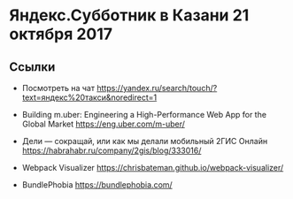 # Яндекс.Субботник в Казани 21 октября 2017

##  Ссылки

* Посмотреть на чат
https://yandex.ru/search/touch/?text=яндекс%20такси&noredirect=1

* Building m.uber: Engineering a High-Performance Web App for the Global Market
https://eng.uber.com/m-uber/

* Дели — сокращай, или как мы делали мобильный 2ГИС Онлайн
https://habrahabr.ru/company/2gis/blog/333016/

* Webpack Visualizer
https://chrisbateman.github.io/webpack-visualizer/

* BundlePhobia
https://bundlephobia.com/
